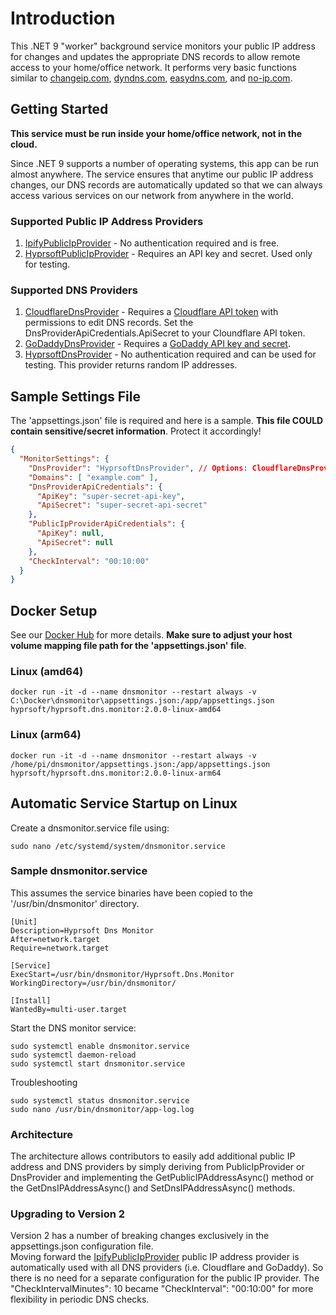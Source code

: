 # Introduction 
This .NET 9 "worker" background service monitors your public IP address for changes and updates the appropriate DNS records to allow remote access to your home/office network.
It performs very basic functions similar to [changeip.com](https://changeip.com), [dyndns.com](https://dyndns.com), [easydns.com](https://easydns.com), and [no-ip.com](https://noip.com).

## Getting Started
<b>This service must be run inside your home/office network, not in the cloud.</b>

Since .NET 9 supports a number of operating systems, this app can be run almost anywhere.
The service ensures that anytime our public IP address changes, our DNS records are automatically updated so that we can always access various services on our network from anywhere in the world.

### Supported Public IP Address Providers
1. [IpifyPublicIpProvider](https://www.ipify.org/) - No authentication required and is free.
2. [HyprsoftPublicIpProvider](https://hyprsoft.com/) - Requires an API key and secret.  Used only for testing.

### Supported DNS Providers
1. [CloudflareDnsProvider](https://www.cloudflare.com/) - Requires a [Cloudflare API token](https://dash.cloudflare.com/profile/api-tokens) with permissions to edit DNS records.  Set the DnsProviderApiCredentials.ApiSecret to your Cloundflare API token.
2. [GoDaddyDnsProvider](https://www.godaddy.com/) - Requires a [GoDaddy API key and secret](https://developer.godaddy.com/keys).
1. [HyprsoftDnsProvider](https://hyprsoft.com/) - No authentication required and can be used for testing.  This provider returns random IP addresses.

## Sample Settings File
The 'appsettings.json' file is required and here is a sample.  <b>This file COULD contain sensitive/secret information</b>.  Protect it accordingly!
~~~json
{
  "MonitorSettings": {
    "DnsProvider": "HyprsoftDnsProvider", // Options: CloudflareDnsProvider, GoDaddyDnsProvider, HyprsoftDnsProvider
    "Domains": [ "example.com" ],
    "DnsProviderApiCredentials": {
      "ApiKey": "super-secret-api-key",
      "ApiSecret": "super-secret-api-secret"
    },
    "PublicIpProviderApiCredentials": {
      "ApiKey": null,
      "ApiSecret": null
    },
    "CheckInterval": "00:10:00"
  }
}
~~~

## Docker Setup
See our [Docker Hub](https://hub.docker.com/repository/docker/hyprsoft/hyprsoft.dns.monitor) for more details.  <b>Make sure to adjust your host volume mapping file path for the 'appsettings.json' file</b>.
### Linux (amd64)
```
docker run -it -d --name dnsmonitor --restart always -v C:\Docker\dnsmonitor\appsettings.json:/app/appsettings.json hyprsoft/hyprsoft.dns.monitor:2.0.0-linux-amd64
```
### Linux (arm64)
```
docker run -it -d --name dnsmonitor --restart always -v /home/pi/dnsmonitor/appsettings.json:/app/appsettings.json hyprsoft/hyprsoft.dns.monitor:2.0.0-linux-arm64
```

## Automatic Service Startup on Linux
Create a dnsmonitor.service file using:
```
sudo nano /etc/systemd/system/dnsmonitor.service
```

### Sample dnsmonitor.service
This assumes the service binaries have been copied to the '/usr/bin/dnsmonitor' directory.
```
[Unit]
Description=Hyprsoft Dns Monitor
After=network.target
Require=network.target

[Service]
ExecStart=/usr/bin/dnsmonitor/Hyprsoft.Dns.Monitor
WorkingDirectory=/usr/bin/dnsmonitor/

[Install]
WantedBy=multi-user.target
```

Start the DNS monitor service:
```
sudo systemctl enable dnsmonitor.service
sudo systemctl daemon-reload
sudo systemctl start dnsmonitor.service
```
Troubleshooting
```
sudo systemctl status dnsmonitor.service
sudo nano /usr/bin/dnsmonitor/app-log.log
```

### Architecture
The architecture allows contributors to easily add additional public IP address and DNS providers by simply deriving from PublicIpProvider or DnsProvider and implementing the GetPublicIPAddressAsync() method or the GetDnsIPAddressAsync() and SetDnsIPAddressAsync() methods.

### Upgrading to Version 2
Version 2 has a number of breaking changes exclusively in the appsettings.json configuration file.  
Moving forward the [IpifyPublicIpProvider](https://www.ipify.org/) public IP address provider is automatically used with all DNS providers (i.e. Cloudflare and GoDaddy).
So there is no need for a separate configuration for the public IP provider.
The "CheckIntervalMinutes": 10 became "CheckInterval": "00:10:00" for more flexibility in periodic DNS checks.